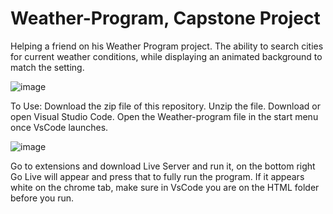 # Weather-Program, Capstone Project

Helping a friend on his Weather Program project. The ability to search cities for current weather conditions, while displaying an animated background to match the setting.

![image](https://user-images.githubusercontent.com/104588184/169843862-1caad304-429c-42bb-851c-eb08bdadb5f7.png)


To Use:
Download the zip file of this repository. 
Unzip the file.
Download or open Visual Studio Code.
Open the Weather-program file in the start menu once VsCode launches.

![image](https://user-images.githubusercontent.com/104588184/169717546-2f8f4cd6-179f-486b-b6a7-accd0b35f64d.png)

Go to extensions and download Live Server and run it, on the bottom right Go Live will appear and press that to fully run the program.
If it appears white on the chrome tab, make sure in VsCode you are on the HTML folder before you run. 
